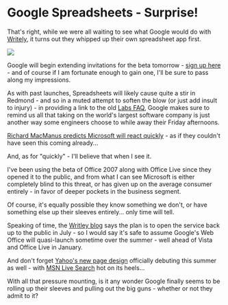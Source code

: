 Google Spreadsheets - Surprise!
=========================================

That's right, while we were all waiting to see what Google would do with [Writely](http://www2.writely.com/), it turns out they whipped up their own spreadsheet app first.

![](http://photos1.blogger.com/blogger/1038/2439/1600/tour1.gif)

Google will begin extending invitations for the beta tomorrow - [sign up here](http://www.google.com/googlespreadsheets/tour1.html) - and of course if I am fortunate enough to gain one, I'll be sure to pass along my impressions.

As with past launches, Spreadsheets will likely cause quite a stir in Redmond - and so in a muted attempt to soften the blow (or just add insult to injury) - in providing a link to the old [Labs FAQ](http://labs.google.com/faq.html#limitedtest), Google makes sure to remind us all that taking on the world's largest software company is just another way some engineers choose to while away their Friday afternoons.

[Richard MacManus predicts Microsoft will react quickly](http://blogs.zdnet.com/web2explorer/index.php?p=200) - as if they couldn't have seen this coming already...

And, as for "quickly" - I'll believe that when I see it.

I've been using the beta of Office 2007 along with Office Live since they opened it to the public, and from what I can see Microsoft is either completely blind to this threat, or has given up on the average consumer entirely - in favor of deeper pockets in the business segment.

Of course, it's equally possible they know something we don't, or have something else up their sleeves entirely... only time will tell.

Speaking of time, the [Writley blog](http://writely.blogspot.com/2006/05/helloanybody-there.html) says the plan is to open the service back up to the public in July - so I would say it's safe to assume Google's Web Office will quasi-launch sometime over the summer - well ahead of Vista and Office Live in January.

And don't forget [Yahoo's new page design](http://www.yahoo.com/preview) officially debuting this summer as well - with [MSN Live Search](http://www.live.com) hot on its heels...

With all that pressure mounting, is it any wonder Google finally seems to be rolling up their sleeves and pulling out the big guns - whether or not they admit to it?

